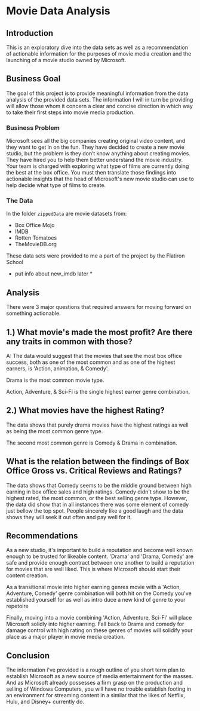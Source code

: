 # Movie Data Analysis

## Introduction

This is an exploratory dive into the data sets as well as a recommendation of actionable information for the purposes of movie media creation and the launching of a movie studio owned by Microsoft. 

## Business Goal

The goal of this project is to provide meaningful information from the data analysis of the provided data sets. The information I will in turn be providing will allow those whom it concern a clear and concise direction in which way to take their first steps into movie media production.

### Business Problem

Microsoft sees all the big companies creating original video content, and they want to get in on the fun. They have decided to create a new movie studio, but the problem is they don’t know anything about creating movies. They have hired you to help them better understand the movie industry.
Your team is charged with exploring what type of films are currently doing the best at the box office. You must then translate those findings into actionable insights that the head of Microsoft's new movie studio can use to help decide what type of films to create.

### The Data

In the folder `zippedData` are movie datasets from:

* Box Office Mojo
* IMDB
* Rotten Tomatoes
* TheMovieDB.org

These data sets were provided to me a part of the project by the Flatiron School

* put info about new_imdb later *

## Analysis

There were 3 major questions that required answers for moving forward on something actionable.

## 1.) What movie's made the most profit? Are there any traits in common with those?

A: The data would suggest that the movies that see the most box office success, both as
one of the most common and as one of the highest earners, is 'Action, animation, & Comedy'.

Drama is the most common movie type.

Action, Adventure, & Sci-Fi is the single highest earner genre combination.

## 2.) What movies have the highest Rating?

The data shows that purely drama movies have the highest ratings as well as being the most common genre type.

The second most common genre is Comedy & Drama in combination.

## What is the relation between the findings of Box Office Gross vs. Critical Reviews and Ratings?

The data shows that Comedy seems to be the middle ground between high earning in box office sales and high ratings. Comedy didn't show to be the highest rated, the most common, or the best selling genre type. However, the data did show that in all instances there was some element of comedy just bellow the top spot. People sincerely like a good laugh and the data shows they will seek it out often and pay well for it.

## Recommendations

As a new studio, it's important to build a reputation and become well known enough to be trusted for likeable content. 'Drama' and  'Drama, Comedy' are safe and provide enough contract between one another to build a reputation for movies that are well liked. This is where Microsoft should start their content creation.

As a transitional movie into higher earning genres movie with a 'Action, Adventure, Comedy' genre combination will both hit on the Comedy you've established yourself for as well as intro duce a new kind of genre to your repetoire

Finally, moving into a movie combining 'Action, Adventure, Sci-Fi' will place Microsoft solidly into higher earning. Fall back to Drama and comedy for damage control with high rating on these genres of movies will solidify your place as a major player in movie media creation.

## Conclusion 

The information i've provided is a rough outline of you short term plan to establish Microsoft as a new source of media entertainment for the masses. And as Microsoft already possesses a firm grasp on the production and selling of Windows Computers, you will have no trouble establish footing in an environment for streaming content in a similar that the likes of Netflix, Hulu, and Disney+ currently do.